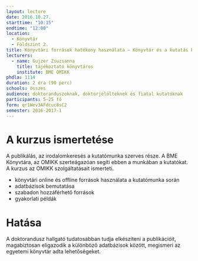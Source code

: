 ```yaml
---
layout: lecture
date: 2016.10.27.
starttime: "10:15"
endtime: "12:00"
location:
  - Könyvtár
  - Földszint 2.
title: Könyvtári források hatékony használata – Könyvtár és a kutatás kapcsolata
lecturers:
  - name: Gujzer Zsuzsanna
    title: tájékoztató könyvtáros
    institute: BME OMIKK
phdla: 1114
duration: 2 óra (90 perc)
schools: összes
audience: doktoranduszoknak, doktorjelölteknek és fiatal kutatóknak
participants: 5–25 fő
form: qr1Wev3AFdcuc8sC2
semester: 2016-2017-1
---
```


# A kurzus ismertetése

A publikálás, az irodalomkeresés a kutatómunka szerves része. A BME Könyvtára, az OMIKK szerteágazóan segíti ebben a munkában a kutatókat. A kurzus az OMIKK szolgáltatásait ismerteti.

* könyvtári online és offline források használata a kutatómunka során
* adatbázisok bemutatása
* szabadon hozzáférhető források
* gyakorlati példák

# Hatása

A doktorandusz hallgató tudatosabban tudja elkészíteni a publikációit, magabiztosan eligazodik a különböző adatbázisok között, megismeri az egyetemi könyvtár adta lehetőségeket.
